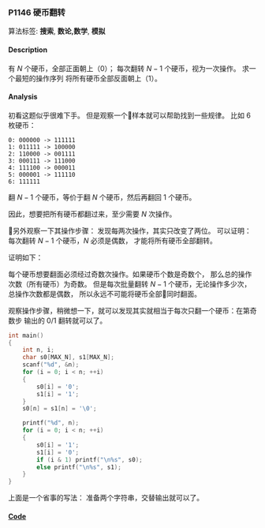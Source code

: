 ### P1146 硬币翻转

算法标签: **搜索**, **数论,数学**, **模拟**


#### Description

有 $N$ 个硬币，全部正面朝上（0）； 每次翻转 $N-1$ 个硬币，视为一次操作。 求一个最短的操作序列 将所有硬币全部反面朝上（1）。


#### Analysis

初看这题似乎很难下手。 但是观察一个样本就可以帮助找到一些规律。 比如 6枚硬币：

```
0: 000000 -> 111111
1: 011111 -> 100000
2: 110000 -> 001111
3: 000111 -> 111000
4: 111100 -> 000011
5: 000001 -> 111110
6: 111111
```

翻 $N - 1$ 个硬币，等价于翻 $N$ 个硬币，然后再翻回 $1$ 个硬币。

因此，想要把所有硬币都翻过来，至少需要 $N$ 次操作。

另外观察一下其操作步骤： 发现每两次操作，其实只改变了两位。 可以证明： 每次翻转 $N-1$ 个硬币，$N$ 必须是偶数， 才能将所有硬币全部翻转。

证明如下：

每个硬币想要翻面必须经过奇数次操作。如果硬币个数是奇数个， 那么总的操作次数（所有硬币）为奇数。 但是每次批量翻转 $N-1$ 个硬币，无论操作多少次，总操作次数都是偶数， 所以永远不可能将硬币全部同时翻面。

观察操作步骤，稍微想一下，就可以发现其实就相当于每次只翻一个硬币：在第奇数步 输出的 0/1 翻转就可以了。

```cpp
int main()
{
    int n, i;
    char s0[MAX_N], s1[MAX_N];
    scanf("%d", &n);
    for (i = 0; i < n; ++i)
    {
        s0[i] = '0';
        s1[i] = '1';
    }
    s0[n] = s1[n] = '\0';

    printf("%d", n);
    for (i = 0; i < n; ++i)
    {
        s0[i] = '1';
        s1[i] = '0';
        if (i & 1) printf("\n%s", s0);
        else printf("\n%s", s1);
    }
}
```

上面是一个省事的写法： 准备两个字符串，交替输出就可以了。



#### [Code](../cpp/p1146.cpp)
